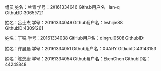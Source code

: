 
组员
姓名：兰青  学号：20161334046  Github用户名：lan-q  GithubID:30659721

姓名：吕士杰  学号：20161334049  Github用户名：lvshijie88  GithubID:43091261

姓名：丁锐  学号：20161334038 GitHub用户名：dingrui0508 GithubID:
 
姓名：许晨晨 学号：20161334051 Github用户名：XUARY  GithubID:43143153
 
姓名：陈逸康 学号：20161334054 Github用户名：EkenChen GithubID名：44249848
